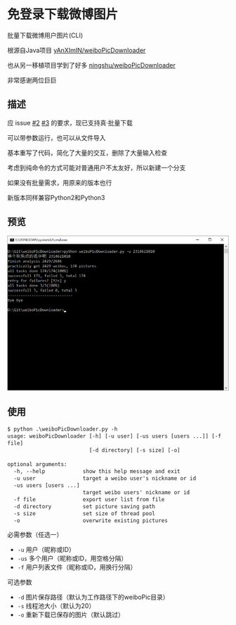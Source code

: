 # 免登录下载微博图片

批量下载微博用户图片(CLI)

根源自Java项目 [yAnXImIN/weiboPicDownloader](https://github.com/yAnXImIN/weiboPicDownloader)  

也从另一移植项目学到了好多 [ningshu/weiboPicDownloader](https://github.com/ningshu/weiboPicDownloader) 

非常感谢两位巨巨

## 描述

应 issue [#2](https://github.com/nondanee/weiboPicDownloader/issues/2) [#3](https://github.com/nondanee/weiboPicDownloader/issues/3) 的要求，现已支持真·批量下载

可以带参数运行，也可以从文件导入

基本重写了代码，简化了大量的交互，删除了大量输入检查

考虑到纯命令的方式可能对普通用户不太友好，所以新建一个分支

如果没有批量需求，用原来的版本也行

新版本同样兼容Python2和Python3

## 预览

![screenshot](show/screenshot.png)

## 使用

```
$ python .\weiboPicDownloader.py -h
usage: weiboPicDownloader [-h] [-u user] [-us users [users ...]] [-f file]
                          [-d directory] [-s size] [-o]

optional arguments:
  -h, --help            show this help message and exit
  -u user               target a weibo user's nickname or id
  -us users [users ...]
                        target weibo users' nickname or id
  -f file               export user list from file
  -d directory          set picture saving path
  -s size               set size of thread pool
  -o                    overwrite existing pictures
```

必需参数（任选一）

- `-u` 用户（昵称或ID）
- `-us` 多个用户（昵称或ID，用空格分隔）
- `-f` 用户列表文件（昵称或ID，用换行分隔）

可选参数

- `-d` 图片保存路径（默认为工作路径下的weiboPic目录）
- `-s` 线程池大小（默认为20）
- `-o` 重新下载已保存的图片（默认跳过）


